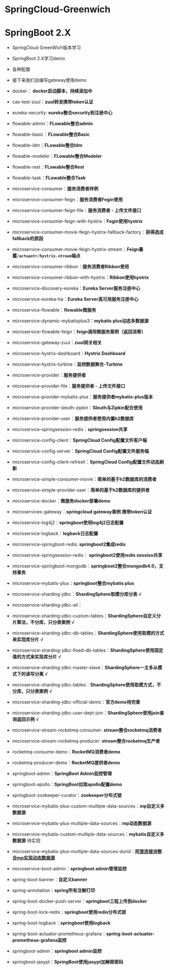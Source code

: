 # SpringCloud-Greenwich

# SpringBoot 2.X

- SpringCloud GreenWich版本学习
- SpringBoot 2.X学习demo
- 各种配置
- 接下来我们会编写gateway使用demo
- docker： **docker启动脚本，持续添加中**
- cas-test-zuul：**zuul转发携带token认证**


- eureka-security: **eureka整合security到注册中心**
- flowable-admin：**FLowable整合admin**
- flowable-basic：**FLowable整合Basic**
- flowable-idm：**FLowable整合Idm**
- flowable-modeler：**FLowable整合Modeler**
- flowable-rest：**FLowable整合Rest**
- flowable-task：**FLowable整合Task**
- microservice-consumer：**服务消费者样例**
- microservice-consumer-feign：**服务消费者Fegin使用**
- microservice-consumer-feign-file：**服务消费者 - 上传文件接口**
- microservice-consumer-feign-with-hystrix：**Fegin使用hystrix**
- microservice-consumer-movie-feign-hystrix-fallback-factory：**获得造成fallback的原因**
- microservice-consumer-movie-feign-hystrix-stream：**Feign暴露`/actuaotr/hystrix.stream`端点**
- microservice-consumer-ribbon：**服务消费者Ribbon使用**
- microservice-consumer-ribbon-with-hystrix：**Ribbon使用hystrix**
- microservice-discovery-eureka：**Eureka Server服务注册中心**
- microservice-eureka-ha：**Eureka Server高可用服务注册中心**
- microservice-flowable：**flowable微服务**
- microservice-dynamic-mybatisplus3：**mybatis plus动态多数据源**
- microservice-flowable-feign：**feign调用微服务案例（返回流等）**
- microservice-gateway-zuul：**zuul网关相关**
- microservice-hystrix-dashboard：**Hystrix Dashboard**
- microservice-hystrix-turbine：**监控数据聚合-Turbine**
- microservice-provider：**服务提供者**
- microservice-provider-file：**服务提供者 - 上传文件接口**
- microservice-provider-mybatis-plus：**服务提供者mybatis-plus版本**
- microservice-provider-sleuth-zipkin：**Sleuth与Zipkin配合使用**
- microservice-provider-user：**服务提供者使用内置h2数据库**
- microservice-springsession-redis：**springsession共享**
- microservice-config-client：**SpringCloud Config配置文件客户端**
- microservice-config-server：**SpringCloud Config配置文件服务端**
- microservice-config-client-refresh：**SpringCloud Config配置文件动态刷新**
- microservice-simple-consumer-movie：**简单的基于h2数据库的消费者**
- microservice-simple-provider-user：**简单的基于h2数据库的提供者**
- microservice-docker：**微服务docker部署demo**
- microservices-gateway：**springcloud gateway案例 携带token认证**
- microservice-log4j2：**springboot使用log4j2日志配置**
- microservice-logback：**logback日志配置**
- microservice-springboot-redis: **springboot2集成redis**
- microservice-springsession-redis： **springboot2使用redis session共享**
- microservice-springboot-mongodb：**springboot2整合mongodb4.0，支持事务**
- microservice-mybatis-plus：**springboot整合mybatis plus**
- microservice-sharding-jdbc：**ShardingSphere取模分库分表**   √
- microservice-sharding-jdbc-all：
- microservice-sharding-jdbc-custom-tables：**ShardingSphere自定义分片算法，不分库，只分表案例**  √
- microservice-sharding-jdbc-db-tables：**ShardingSphere使用取模的方式来实现库分片**  √
- microservice-sharding-jdbc-fixed-db-tables：**ShardingSphere使用固定值的方式来实现库分片**  √
- microservice-sharding-jdbc-master-slave：**ShardingSphere一主多从模式下的读写分离**  √
- microservice-sharding-jdbc-tables：**ShardingSphere使用取模方式，不分库，只分表案例**    √
- microservice-sharding-jdbc-official-demo：**官方demo待完善**
- microservice-sharding-jdbc-user-dept-join：**ShardingSphere使用join查询返回示例**    √
- microservice-stream-rocketmq-consumer: **stream整合rocketmq消费者**
- microservice-stream-rocketmq-producer: **stream整合rocketmq生产者**
- rocketmq-consume-demo：**RocketMQ消费者demo**
- rocketmq-producer-demo：**RocketMQ提供者demo**
- springboot-admin：**SpringBoot Admin监控管理**
- springboot-apollo：**SpringBoot拉取apollo配置demo**
- springboot-zookeeper-curator：**zookeeper分布式锁**
- microservice-mybatis-plus-custom-multiple-data-sources：**mp自定义多数据源**
- microservice-mybatis-plus-multiple-data-sources：**mp动态数据源**
- microservice-mybatis-custom-multiple-data-sources：**mybatis自定义多数据源**  待实现
- microservice-mybatis-plus-multiple-data-sources-durid：**[阿里连接池整合mp实现动态数据源]( https://gitee.com/baomidou/dynamic-datasource-spring-boot-starter/tree/master/samples )**
- microservice-boot-admin：**springboot admin管理监控**
- spring-boot-banner：**自定义banner**
- spring-annotation：**spring所有注解打印**
- spring-boot-docker-push-server：**springboot工程上传到docker**
- spring-boot-lock-redis：**springboot使用redis分布式锁**
- spring-boot-logback：**springboot使用logback**
- spring-boot-actuator-prometheus-grafana：**spring-boot-actuator-prometheus-grafana监控**
- springboot-admin：**springboot admin监控**
- springboot-jasypt：**SpringBoot使用jasypt加解密密码**



